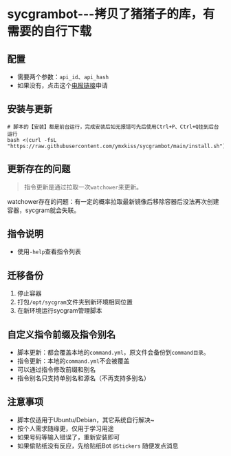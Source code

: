 # sycgrambot---拷贝了猪猪子的库，有需要的自行下载

## 配置

- 需要两个参数：`api_id`、`api_hash`
- 如果没有，点击这个[电报链接](https://my.telegram.org/apps)申请


## 安装与更新

```shell
# 脚本的【安装】都是前台运行，完成安装后如无报错可先后使用Ctrl+P、Ctrl+Q挂到后台运行
bash <(curl -fsL "https://raw.githubusercontent.com/ymxkiss/sycgrambot/main/install.sh")
```

## 更新存在的问题

> 指令更新是通过拉取一次`watchower`来更新。

watchower存在的问题：有一定的概率拉取最新镜像后移除容器后没法再次创建容器，sycgram就会失联。


## 指令说明

- 使用`-help`查看指令列表


## 迁移备份

1. 停止容器
2. 打包`/opt/sycgram`文件夹到新环境相同位置
3. 在新环境运行sycgram管理脚本


## 自定义指令前缀及指令别名

- 脚本更新：都会覆盖本地的`command.yml`，原文件会备份到`command目录`。
- 指令更新：本地的`command.yml`不会被覆盖
- 可以通过指令修改前缀和别名
- 指令别名只支持单别名和源名（不再支持多别名）


## 注意事项

- 脚本仅适用于Ubuntu/Debian，其它系统自行解决~
- 按个人需求随缘更，仅用于学习用途
- 如果号码等输入错误了，重新安装即可
- 如果偷贴纸没有反应，先给贴纸Bot `@Stickers` 随便发点消息
